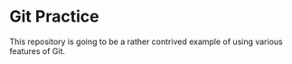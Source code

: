 # Git Practice
This repository is going to be a rather contrived example of using various features of Git.